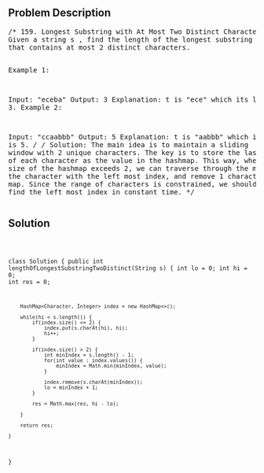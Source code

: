 <!--
<style>
  body { font-family: Arial, sans-serif; }
  .container { max-width: 200px; margin: 0 auto; padding: 10px; }
  .comment-block { background-color: #f9f9f9; padding: 10px; border-left: 5px solid #ccc; width: 200px; margin: 20px auto; overflow-wrap: break-word; white-space: pre-wrap; }
  .code-block { background-color: #f4f4f4; padding: 10px; border: 1px solid #ddd; width: 50%; margin: 20px auto; overflow-wrap: break-word; white-space: pre-wrap; }
</style>
-->

<div class='container'>
<h2>Problem Description</h2>
<div class='comment-block'>
<pre>
/* 159. Longest Substring with At Most Two Distinct Characters
Given a string s , find the length of the longest substring t  
that contains at most 2 distinct characters.

Example 1:

Input: "eceba"
Output: 3
Explanation: t is "ece" which its length is 3.
Example 2:

Input: "ccaabbb"
Output: 5
Explanation: t is "aabbb" which its length is 5.
*/
/* Solution: 
The main idea is to maintain a sliding window with 2 unique characters. 
The key is to store the last occurrence of each character as the value in the hashmap. 
This way, whenever the size of the hashmap exceeds 2, 
we can traverse through the map to find the character with the left most index, 
and remove 1 character from our map. 
Since the range of characters is constrained, we should be able to find the left most index in constant time.
*/
</pre>
</div>

<h2>Solution</h2>
<div class='code-block'>
<pre><code class='language-java'>


class Solution {
    public int lengthOfLongestSubstringTwoDistinct(String s) {
        int lo = 0;
        int hi = 0;
        int res = 0;
        
        HashMap<Character, Integer> index = new HashMap<>();
        
        while(hi < s.length()) {
            if(index.size() <= 2) {
                index.put(s.charAt(hi), hi);
                hi++;
            }
            
            if(index.size() > 2) {
                int minIndex = s.length() - 1;
                for(int value : index.values()) {
                    minIndex = Math.min(minIndex, value);
                }
                
                index.remove(s.charAt(minIndex));
                lo = minIndex + 1;
            }
            
            res = Math.max(res, hi - lo);
            
        }
        
        return res;
    
    }
}
</code></pre>
</div>
</div>
